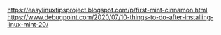 

https://easylinuxtipsproject.blogspot.com/p/first-mint-cinnamon.html
https://www.debugpoint.com/2020/07/10-things-to-do-after-installing-linux-mint-20/


